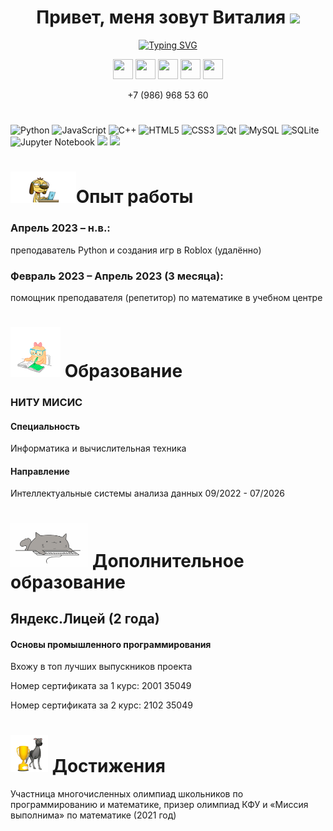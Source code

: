 <h1 align="center">Привет, меня зовут Виталия</a> 
<img src="https://github.com/blackcater/blackcater/raw/main/images/Hi.gif" height="32"/></h1>
<p align="center">
<a href="https://git.io/typing-svg"><img src="https://readme-typing-svg.herokuapp.com?font=Fira+Code&pause=1000&color=5E5E5E&random=false&width=550&lines=%D0%A1%D1%82%D1%83%D0%B4%D0%B5%D0%BD%D1%82%D0%BA%D0%B0+%D0%9C%D0%98%D0%A1%D0%98%D0%A1%2C++%D0%BF%D1%80%D0%BE%D0%B3%D1%80%D0%B0%D0%BC%D0%BC%D0%B8%D1%81%D1%82+%D0%B8+%D0%BF%D1%80%D0%B5%D0%BF%D0%BE%D0%B4%D0%B0%D0%B2%D0%B0%D1%82%D0%B5%D0%BB%D1%8C" alt="Typing SVG" /></a> 
</p><p align="center"> <a href="https://t.me/vvvvvitalia"> <img height="32" width="32" src="https://cdn.jsdelivr.net/npm/simple-icons@v9/icons/telegram.svg" /></a>
<a href="https://vk.com/v.vvvvi"> <img height="32" width="32" src="https://cdn.jsdelivr.net/npm/simple-icons@v9/icons/vk.svg" /></a>
  <a href="discordapp.com/users/696341052445163570"> <img height="32" width="32" src="https://cdn.jsdelivr.net/npm/simple-icons@v9/icons/discord.svg" /></a>
  <a href="https://mail.yandex.ru/compose?mailto=vitaliya2604@yandex.ru&subject=Hello&body=Text"> <img height="32" width="32" src="https://cdn.jsdelivr.net/npm/simple-icons@v9/icons/gmail.svg" /></a>
  <a href="https://wa.me/qr/R7C42JXHIFCCG1"> <img height="32" width="32" src="https://cdn.jsdelivr.net/npm/simple-icons@v9/icons/whatsapp.svg" /></a>
  
  
</p>
<p align="center">
+7 (986) 968 53 60
</p>

<h1>
  
</h1>


  ![Python](https://img.shields.io/badge/python-3670A0?style=for-the-badge&logo=python&logoColor=ffdd54) ![JavaScript](https://img.shields.io/badge/javascript-%23323330.svg?style=for-the-badge&logo=javascript&logoColor=%23F7DF1E) ![C++](https://img.shields.io/badge/c++-%2300599C.svg?style=for-the-badge&logo=c%2B%2B&logoColor=white) ![HTML5](https://img.shields.io/badge/html5-%23E34F26.svg?style=for-the-badge&logo=html5&logoColor=white) ![CSS3](https://img.shields.io/badge/css3-%231572B6.svg?style=for-the-badge&logo=css3&logoColor=white) ![Qt](https://img.shields.io/badge/Qt-%23217346.svg?style=for-the-badge&logo=Qt&logoColor=white) ![MySQL](https://img.shields.io/badge/mysql-%2300f.svg?style=for-the-badge&logo=mysql&logoColor=white) ![SQLite](https://img.shields.io/badge/sqlite-%2307405e.svg?style=for-the-badge&logo=sqlite&logoColor=white) ![Jupyter Notebook](https://img.shields.io/badge/jupyter-%23FA0F00.svg?style=for-the-badge&logo=jupyter&logoColor=white)
![](https://github-profile-summary-cards.vercel.app/api/cards/most-commit-language?username=vitalia2005&theme=buefy)
![](https://github-profile-summary-cards.vercel.app/api/cards/repos-per-language?username=vitalia2005&theme=buefy)

<h1><img src="https://github.com/Vitalia2005/Vitalia2005/blob/main/work.gif" height="50"/>Опыт работы</h1>


### Апрель 2023 – н.в.:
преподаватель Python и создания игр в Roblox (удалённо) 
### Февраль 2023 – Апрель 2023 (3 месяца): 
помощник преподавателя (репетитор) по математике в учебном центре
<h1> <img src="https://github.com/Vitalia2005/Vitalia2005/blob/main/study.gif" height="80"/>  Образование</h1>

### НИТУ МИСИС
#### Специальность 
Информатика и вычислительная техника
#### Направление
Интеллектуальные системы анализа данных
09/2022 - 07/2026 
<h1> <img src="https://github.com/Vitalia2005/Vitalia2005/blob/main/k.gif" height="70"/>  Дополнительное образование</h1>


## Яндекс.Лицей (2 года)
#### Основы промышленного программирования
Вхожу в топ лучших выпускников проекта

Номер сертификата за 1 курс: 2001 35049

Номер сертификата за 2 курс: 2102 35049

<h1> <img src="https://github.com/Vitalia2005/Vitalia2005/blob/main/hunde580%20(1).gif" height="60"/>  Достижения</h1>

 Участница многочисленных олимпиад школьников по программированию и математике, призер олимпиад КФУ и «Миссия выполнима» по математике (2021 год)

